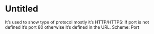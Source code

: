 # Untitled

It’s used to show type of protocol mostly it’s HTTP/HTTPS: If port is not defined it’s port 80 otherwise it’s defined in the URL.
Scheme: Port